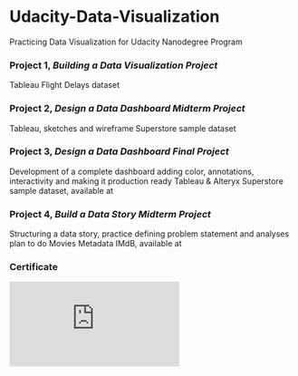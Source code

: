 # Udacity-Data-Visualization

Practicing Data Visualization for Udacity Nanodegree Program


### Project 1, _Building a Data Visualization Project_
Tableau
Flight Delays dataset
              
              
### Project 2, _Design a Data Dashboard Midterm Project_
Tableau, sketches and wireframe
Superstore sample dataset
              
### Project 3, _Design a Data Dashboard Final Project_
Development of a complete dashboard adding color, annotations, interactivity and making it production ready
Tableau & Alteryx
Superstore sample dataset, available at 
              

### Project 4, _Build a Data Story Midterm Project_   
Structuring a data story, practice defining problem statement and analyses plan to do
Movies Metadata IMdB, available at 

### Certificate
![Data Visualization](https://github.com/Manny-97/Udacity-Data-Visualization/blob/972d583823be60a3d45cfae773f7d397a021bbe8/Capstone%Project/certificate.pdf)